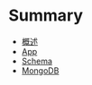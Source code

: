 # Summary

* [概述](README.md)
* [App](API/App.md)
* [Schema](API/Schema.md)
* [MongoDB](API/MongoDB.md)